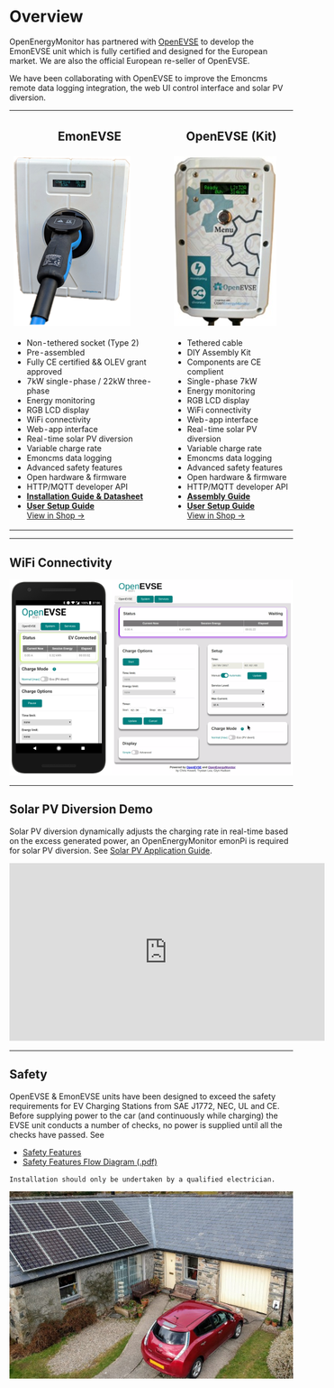 # Overview

OpenEnergyMonitor has partnered with [OpenEVSE](https://www.openevse.com) to develop the EmonEVSE unit which is fully certified and designed for the European market. We are also the official European re-seller of OpenEVSE.

We have been collaborating with OpenEVSE to improve the Emoncms remote data logging integration, the web UI control interface and solar PV diversion.

<table style="width:100%">
<tr>
<th><h2>EmonEVSE</h2></th>
<th><h2>OpenEVSE (Kit)</h2></th>
</tr>
<tr>
<td>

<img src="img/ev-charging/emonevse-t2.png">

</td>
<td>

<img src="img/ev-charging/openevse.jpg">

</td>
</tr>
<tr>
<td>
<ul>
<li>Non-tethered socket (Type 2)</li>
<li>Pre-assembled</li>
<li>Fully CE certified && OLEV grant approved</li>
<li>7kW single-phase / 22kW three-phase</li>
<div class="divider"></div>
<li>Energy monitoring</li>
<li>RGB LCD display</li>
<li>WiFi connectivity</li>
<li>Web-app interface</li>
<li>Real-time solar PV diversion</li>
<li>Variable charge rate</li>
<li>Emoncms data logging</li>
<li>Advanced safety features</li>
<li>Open hardware & firmware</li>
<li>HTTP/MQTT developer API</li>
<div class="divider"></div>
<li><a href="http://files.openenergymonitor.org/datasheet/EmonEVSE-datasheet.pdf"><b>Installation Guide & Datasheet</b></a></li>
<li><a href="setup"><b>User Setup Guide</b></a></li>
<a class="btn pull-center" href="https://shop.openenergymonitor.com/emonevse-wifi-connected-ev-charging-station-iec-60947-5-type-2/">View in Shop &rarr; </a>
</ul>
</td>
<td>
<ul>
<li>Tethered cable</li>
<li>DIY Assembly Kit</li>
<li>Components are CE complient </li>
<li>Single-phase 7kW</li>
<div class="divider"></div>
<li>Energy monitoring</li>
<li>RGB LCD display</li>
<li>WiFi connectivity</li>
<li>Web-app interface</li>
<li>Real-time solar PV diversion</li>
<li>Variable charge rate</li>
<li>Emoncms data logging</li>
<li>Advanced safety features</li>
<li>Open hardware & firmware</li>
<li>HTTP/MQTT developer API</li>
<div class="divider"></div>
<li><a href="assembly"><b>Assembly Guide</b></a></li>
<li><a href="setup"><b>User Setup Guide</b></a></li>
<a class="btn pull-center" href="https://shop.openenergymonitor.com/openevse-wifi-emoncms-ev-charging-station-kit/">View in Shop &rarr; </a>
</ul>
</td>
</tr>
</table>

---

## WiFi Connectivity

![](img/ev-charging/openevse-wifi.png)

---

## Solar PV Diversion Demo

Solar PV diversion dynamically adjusts the charging rate in real-time based on the excess generated power, an OpenEnergyMonitor emonPi is required for solar PV diversion. See [Solar PV Application Guide](/applications/solar-pv).

<iframe width="560" height="315" src="https://www.youtube.com/embed/WJtNEPrSSvg" frameborder="0" allowfullscreen></iframe>

---

## Safety

OpenEVSE & EmonEVSE units have been designed to exceed the safety requirements for EV Charging Stations from SAE J1772, NEC, UL and CE. Before supplying power to the car (and continuously while charging) the EVSE unit conducts a number of checks, no power is supplied until all the checks have passed. See

- [Safety Features](https://openev.freshdesk.com/support/solutions/articles/6000113537-openevse-safety-features)
- [Safety Features Flow Diagram (.pdf)](img/OpenEVSE_flowchart.pdf)

```{warning}
Installation should only be undertaken by a qualified electrician.
```

![](img/ev-charging/evsolarpv.jpeg)
